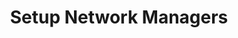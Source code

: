 ---
sidebar_position: 2
title: "Setup Network Managers"
sidebar_label: "Setup Network Managers"
description: "Deploy network management tools in Debian environments - configure NetworkManager, setup systemd-networkd, manage network services, and automate connectivity management."
keywords:
  - "debian network managers"
  - "networkmanager setup"
  - "systemd-networkd"
  - "network services"
  - "connectivity management"
tags:
  - debian
  - network-managers
  - networkmanager
  - systemd-networkd
  - network-services
slug: /linux/debian/network/network-configuration/setup-network-managers
---
